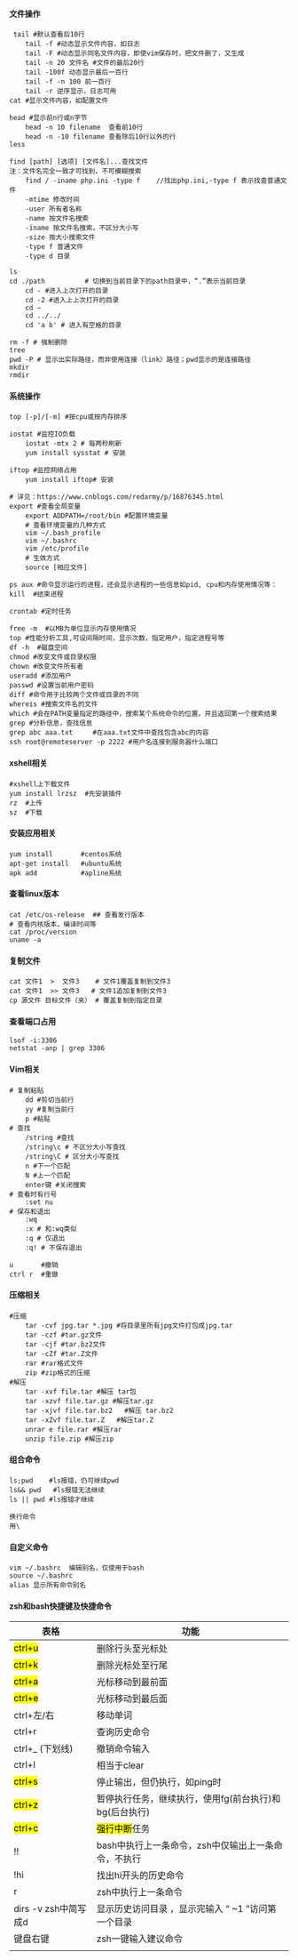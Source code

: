 #### 文件操作
```shell
 tail #默认查看后10行
    tail -f #动态显示文件内容，如日志
    tail -F #动态显示同名文件内容，即使vim保存时，把文件删了，又生成
    tail -n 20 文件名 #文件的最后20行
    tail -100f 动态显示最后一百行
    tail -f -n 100 前一百行
    tail -r 逆序显示，日志可用
cat #显示文件内容，如配置文件

head #显示前n行或n字节
    head -n 10 filename  查看前10行
    head -n -10 filename 查看除后10行以外的行
less

find [path] [选项] [文件名]...查找文件   
注：文件名完全一致才可找到，不可模糊搜索
    find / -iname php.ini -type f    //找出php.ini,-type f 表示找查普通文件
    -mtime 修改时间
    -user 所有者名称
    -name 按文件名搜索
    -iname 按文件名搜索，不区分大小写
    -size 按大小搜索文件
    -type f 普通文件
    -type d 目录

ls
cd ./path          # 切换到当前目录下的path目录中，“.”表示当前目录 
    cd - #进入上次打开的目录
    cd -2 #进入上上次打开的目录 
    cd ~
    cd ../../
    cd 'a b' # 进入有空格的目录
    
rm -f # 强制删除 
tree 
pwd -P # 显示出实际路径，而非使用连接（link）路径；pwd显示的是连接路径
mkdir
rmdir
```
#### 系统操作
```shell
top [-p]/[-m] #按cpu或按内存排序

iostat #监控IO负载
    iostat -mtx 2 # 每两秒刷新
    yum install sysstat # 安装
    
iftop #监控网络占用
    yum install iftop# 安装

# 详见：https://www.cnblogs.com/redarmy/p/16876345.html
export #查看全局变量
    export ADDPATH=/root/bin #配置环境变量
    # 查看环境变量的几种方式
    vim ~/.bash_profile
    vim ~/.bashrc
    vim /etc/profile
    # 生效方式
    source [相应文件]
    
ps aux #命令显示运行的进程，还会显示进程的一些信息如pid, cpu和内存使用情况等：
kill  #结束进程

crontab #定时任务

free -m  #以MB为单位显示内存使用情况
top #性能分析工具,可设间隔时间，显示次数，指定用户，指定进程号等 
df -h  #磁盘空间
chmod #改变文件或目录权限
chown #改变文件所有者
useradd #添加用户
passwd #设置当前用户密码
diff #命令用于比较两个文件或目录的不同
whereis #搜索文件名的文件
which #会在PATH变量指定的路径中，搜索某个系统命令的位置，并且返回第一个搜索结果
grep #分析信息，查找信息
grep abc aaa.txt     #在aaa.txt文件中查找包含abc的内容
ssh root@remoteserver -p 2222 #用户名连接到服务器什么端口
```
#### xshell相关
```shell
#xshell上下载文件
yum install lrzsz  #先安装插件
rz  #上传
sz  #下载
```
#### 安装应用相关
```shell
yum install       #centos系统
apt-get install   #ubuntu系统
apk add           #apline系统
```
#### 查看linux版本
```shell
cat /etc/os-release  ## 查看发行版本
# 查看内核版本，编译时间等
cat /proc/version  
uname -a

```
#### 复制文件
```shell
cat 文件1  >  文件3    # 文件1覆盖复制到文件3
cat 文件1  >> 文件3   # 文件1追加复制到文件3
cp 源文件 目标文件（夹） # 覆盖复制到指定目录
```
#### 查看端口占用
```shell
lsof -i:3306 
netstat -anp | grep 3306
```
#### Vim相关
```shell
# 复制粘贴
    dd #剪切当前行
    yy #复制当前行
    p #粘贴
# 查找
    /string #查找
    /string\c # 不区分大小写查找
    /string\C # 区分大小写查找
    n #下一个匹配
    N #上一个匹配
    enter键 #关闭搜索
# 查看时有行号
    :set nu
# 保存和退出
    :wq
    :x # 和:wq类似
    :q # 仅退出
    :q! # 不保存退出
    
u       #撤销
ctrl r  #重做
```
#### 压缩相关
```shell
#压缩
    tar -cvf jpg.tar *.jpg #将目录里所有jpg文件打包成jpg.tar 
    tar -czf #tar.gz文件
    tar -cjf #tar.bz2文件
    tar -cZf #tar.Z文件
    rar #rar格式文件
    zip #zip格式的压缩
#解压
    tar -xvf file.tar #解压 tar包
    tar -xzvf file.tar.gz #解压tar.gz
    tar -xjvf file.tar.bz2   #解压 tar.bz2
    tar -xZvf file.tar.Z   #解压tar.Z
    unrar e file.rar #解压rar
    unzip file.zip #解压zip
```
#### 组合命令
```shell
ls;pwd    #ls报错，仍可继续pwd
ls&& pwd   #ls报错无法继续
ls || pwd #ls报错才继续

换行命令
用\
```
#### 自定义命令
```shell
vim ~/.bashrc  编辑别名，仅使用于bash
source ~/.bashrc 
alias 显示所有命令别名
```

#### **zsh和bash快捷键**及快捷命令

| 表格                           | 功能                                                   |
| ------------------------------ | ------------------------------------------------------ |
| <mark>ctrl+u</mark>            | 删除行头至光标处                                       |
| <mark>ctrl+k</mark>            | 删除光标处至行尾                                       |
| <mark>ctrl+a</mark>            | 光标移动到最前面                                       |
| <mark>ctrl+e</mark>            | 光标移动到最后面                                       |
| ctrl+左/右                     | 移动单词                                               |
| ctrl+r                         | 查询历史命令                                           |
| ctrl+_  (下划线)               | 撤销命令输入                                           |
| ctrl+l                         | 相当于clear                                            |
| <mark>ctrl+s</mark>            | 停止输出，但仍执行，如ping时                           |
| <mark>ctrl+z</mark>            | 暂停执行任务，继续执行，使用fg(前台执行)和bg(后台执行) |
| <mark>ctrl+c</mark>            | <mark>强行中断</mark>任务                              |
| !!                             | bash中执行上一条命令，zsh中仅输出上一条命令，不执行    |
| !hi                            | 找出hi开头的历史命令                                   |
| r                              | zsh中执行上一条命令                                    |
| dirs -v           zsh中简写成d | 显示历史访问目录 ，显示完输入 “ ~1 ”访问第一个目录     |
| 键盘右键                       | zsh一键输入建议命令                                    |
|                                |                                                        |